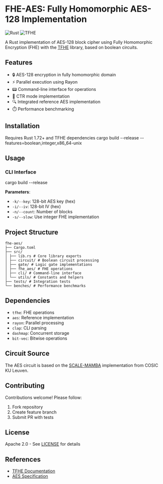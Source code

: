 # FHE-AES: Fully Homomorphic AES-128 Implementation

![Rust](https://img.shields.io/badge/Rust-1.72+-blue)
![TFHE](https://img.shields.io/badge/TFHE-0.4.1-green)

A Rust implementation of AES-128 block cipher using Fully Homomorphic Encryption (FHE) with the [TFHE](https://github.com/zama-ai/tfhe-rs) library, based on boolean circuits.

## Features

- 🔒 AES-128 encryption in fully homomorphic domain
- ⚡ Parallel execution using Rayon
- 📟 Command-line interface for operations
- 🔄 CTR mode implementation
- 🔍 Integrated reference AES implementation
- ⏱️ Performance benchmarking

## Installation

Requires Rust 1.72+ and TFHE dependencies
cargo build --release --features=boolean,integer,x86_64-unix



## Usage

### CLI Interface

cargo build --release



**Parameters**:
- `-k/--key`: 128-bit AES key (hex)
- `-i/--iv`: 128-bit IV (hex)
- `-n/--count`: Number of blocks
- `-s/--slow`: Use integer FHE implementation

## Project Structure
```
fhe-aes/
├── Cargo.toml
├── src/
│ ├── lib.rs # Core library exports
│ ├── circuit/ # Boolean circuit processing
│ ├── gate/ # Logic gate implementations
│ ├── fhe_aes/ # FHE operations
│ ├── cli/ # Command-line interface
│ └── utils/ # Constants and helpers
├── tests/ # Integration tests
└── benches/ # Performance benchmarks
```


## Dependencies

- `tfhe`: FHE operations
- `aes`: Reference implementation
- `rayon`: Parallel processing
- `clap`: CLI parsing
- `dashmap`: Concurrent storage
- `bit-vec`: Bitwise operations

## Circuit Source

The AES circuit is based on the [SCALE-MAMBA](https://homes.esat.kuleuven.be/~nsmart/SCALE/) implementation from COSIC KU Leuven.

## Contributing

Contributions welcome! Please follow:
1. Fork repository
2. Create feature branch
3. Submit PR with tests

## License

Apache 2.0 - See [LICENSE](LICENSE) for details

## References

- [TFHE Documentation](https://docs.zama.ai/tfhe-rs)
- [AES Specification](https://nvlpubs.nist.gov/nistpubs/FIPS/NIST.FIPS.197.pdf)
